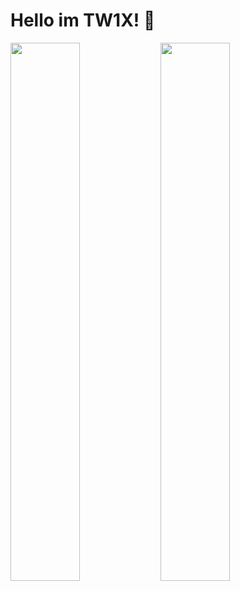 # Hello im TW1X! 👋

<img align="left" width="47%" src="https://github-readme-stats.vercel.app/api?username=GanyusRightThigh&show_icons=true&theme=radical" />

<img align="left" width="47%" src="https://github-readme-stats.vercel.app/api/top-langs/?username=GanyusRightThigh&layout=compact" />

